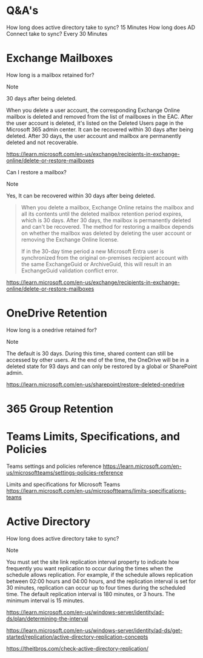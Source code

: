 # Q&A's

How long does active directory take to sync? 15 Minutes
How long does AD Connect take to sync? Every 30 Minutes

# Exchange Mailboxes

How long is a mailbox retained for?

> [!note]
> 30 days after being deleted.
> 
> When you delete a user account, the corresponding Exchange Online mailbox is deleted and removed from the list of mailboxes in the EAC. After the user account is deleted, it's listed on the Deleted Users page in the Microsoft 365 admin center. It can be recovered within 30 days after being deleted. After 30 days, the user account and mailbox are permanently deleted and not recoverable.

https://learn.microsoft.com/en-us/exchange/recipients-in-exchange-online/delete-or-restore-mailboxes

Can I restore a mailbox?

> [!note]
Yes, It can be recovered within 30 days after being deleted.
>
> When you delete a mailbox, Exchange Online retains the mailbox and all its contents until the deleted mailbox retention period expires, which is 30 days. After 30 days, the mailbox is permanently deleted and can't be recovered. The method for restoring a mailbox depends on whether the mailbox was deleted by deleting the user account or removing the Exchange Online license.
>
> If in the 30-day time period a new Microsoft Entra user is synchronized from the original on-premises recipient account with the same ExchangeGuid or ArchiveGuid, this will result in an ExchangeGuid validation conflict error.

https://learn.microsoft.com/en-us/exchange/recipients-in-exchange-online/delete-or-restore-mailboxes

# OneDrive Retention 

How long is a onedrive retained for?

> [!note]
The default is 30 days. During this time, shared content can still be accessed by other users. At the end of the time, the OneDrive will be in a deleted state for 93 days and can only be restored by a global or SharePoint admin.

https://learn.microsoft.com/en-us/sharepoint/restore-deleted-onedrive

# 365 Group Retention

# Teams Limits, Specifications, and Policies

Teams settings and policies reference
https://learn.microsoft.com/en-us/microsoftteams/settings-policies-reference

Limits and specifications for Microsoft Teams
https://learn.microsoft.com/en-us/microsoftteams/limits-specifications-teams

# Active Directory

How long does active directory take to sync?

> [!note]
> 
>
> You must set the site link replication interval property to indicate how frequently you want replication to occur during the times when the schedule allows replication. For example, if the schedule allows replication between 02:00 hours and 04:00 hours, and the replication interval is set for 30 minutes, replication can occur up to four times during the scheduled time. The default replication interval is 180 minutes, or 3 hours. The minimum interval is 15 minutes.

https://learn.microsoft.com/en-us/windows-server/identity/ad-ds/plan/determining-the-interval

https://learn.microsoft.com/en-us/windows-server/identity/ad-ds/get-started/replication/active-directory-replication-concepts

https://theitbros.com/check-active-directory-replication/
